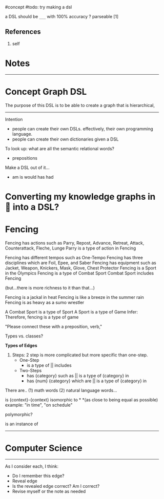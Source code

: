 #concept 
#todo: try making a dsl

a DSL should be `___` with 100% accuracy
?
parseable
[1]
## References
1. self


# Notes
---
# Concept Graph DSL
The purpose of this DSL is to be able to create a graph that is hierarchical,

---
Intention
- people can create their own DSLs. effectively, their own programming language.
- people can create their own dictionaries given a DSL


To look up: what are all the semantic relational words? 

- prepositions

Make a DSL out of it...
- am is would has had 

# Converting my knowledge graphs in  🏡 into a DSL?

# Fencing 

Fencing has actions such as Parry, Repost, Advance, Retreat, Attack, Counterattack, Fleche, Lunge
	Parry is a type of action in Fencing
	
Fencing has different tempos such as One-Tempo
Fencing has three disciplines which are Foil, Epee, and Saber
Fencing has equipment such as Jacket, Weapon, Knickers, Mask, Glove, Chest Protector
Fencing is a Sport in the Olympics
Fencing is a type of Combat Sport
	Combat Sport includes Fencing

(but...there is more richness to it than that...)

Fencing is a jackal in heat
Fencing is like a breeze in the summer rain
Fencing is as heavy as a sumo wrestler


A Combat Sport is a type of Sport
A Sport is a type of Game
Infer: Therefore, fencing is a type of game


"Please connect these with a preposition, verb,"

Types vs. classes? 

**Types of Edges**
1. Steps: 2 step is more complicated but more specific than one-step. 
	- One-Step
		- is a type of || includes
	- Two-Steps 
		- has {category} such as || is a type of {category} in 
		- has {num} {category} which are || is a type of {category} in



There are.. (1) math words (2) natural language words...


is {context}-{context} isomorphic to \*
\*(as close to being equal as possible)
	example: "in time", "on schedule"


polymorphic? 

is an instance of




---

# Computer Science







---

As I consider each, I think:
- Do I remember this edge? 
- Reveal edge
- Is the revealed edge correct? Am I correct? 
- Revise myself or the note as needed